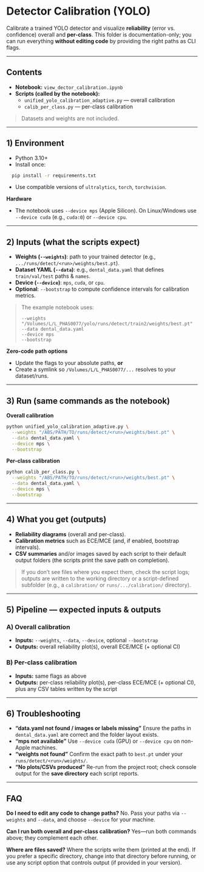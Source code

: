 # Detector Calibration (YOLO)

Calibrate a trained YOLO detector and visualize **reliability** (error vs. confidence) overall and **per-class**. This folder is documentation-only; you can run everything **without editing code** by providing the right paths as CLI flags.

---

## Contents
- **Notebook:** `view_dector_calibration.ipynb`
- **Scripts (called by the notebook):**
  - `unified_yolo_calibration_adaptive.py` — overall calibration
  - `calib_per_class.py` — per-class calibration

> Datasets and weights are not included.

---

## 1) Environment
- Python 3.10+
- Install once:
```bash
  pip install -r requirements.txt
````

* Use compatible versions of `ultralytics`, `torch`, `torchvision`.

**Hardware**

* The notebook uses `--device mps` (Apple Silicon).
  On Linux/Windows use `--device cuda` (e.g., `cuda:0`) or `--device cpu`.

---

## 2) Inputs (what the scripts expect)

* **Weights (`--weights`)**: path to your trained detector (e.g., `.../runs/detect/<run>/weights/best.pt`).
* **Dataset YAML (`--data`)**: e.g., `dental_data.yaml` that defines `train/val/test` paths & `names`.
* **Device (`--device`)**: `mps`, `cuda`, or `cpu`.
* **Optional**: `--bootstrap` to compute confidence intervals for calibration metrics.

> The example notebook uses:
>
> ```
> --weights "/Volumes/L/L_PHAS0077/yolo/runs/detect/train2/weights/best.pt"
> --data dental_data.yaml
> --device mps
> --bootstrap
> ```

**Zero-code path options**

* Update the flags to your absolute paths, **or**
* Create a symlink so `/Volumes/L/L_PHAS0077/...` resolves to your dataset/runs.

---

## 3) Run (same commands as the notebook)

**Overall calibration**

```bash
python unified_yolo_calibration_adaptive.py \
  --weights "/ABS/PATH/TO/runs/detect/<run>/weights/best.pt" \
  --data dental_data.yaml \
  --device mps \
  --bootstrap
```

**Per-class calibration**

```bash
python calib_per_class.py \
  --weights "/ABS/PATH/TO/runs/detect/<run>/weights/best.pt" \
  --data dental_data.yaml \
  --device mps \
  --bootstrap
```

---

## 4) What you get (outputs)

* **Reliability diagrams** (overall and per-class).
* **Calibration metrics** such as ECE/MCE (and, if enabled, bootstrap intervals).
* **CSV summaries** and/or images saved by each script to their default output folders (the scripts print the save path on completion).

> If you don’t see files where you expect them, check the script logs; outputs are written to the working directory or a script-defined subfolder (e.g., a `calibration/` or `runs/.../calibration/` directory).

---

## 5) Pipeline — expected inputs & outputs

### A) Overall calibration

* **Inputs:** `--weights`, `--data`, `--device`, optional `--bootstrap`
* **Outputs:** overall reliability plot(s), overall ECE/MCE (+ optional CI)

### B) Per-class calibration

* **Inputs:** same flags as above
* **Outputs:** per-class reliability plot(s), per-class ECE/MCE (+ optional CI), plus any CSV tables written by the script

---

## 6) Troubleshooting

* **“data.yaml not found / images or labels missing”**
  Ensure the paths in `dental_data.yaml` are correct and the folder layout exists.
* **“mps not available”**
  Use `--device cuda` (GPU) or `--device cpu` on non-Apple machines.
* **“weights not found”**
  Confirm the exact path to `best.pt` under your `runs/detect/<run>/weights/`.
* **“No plots/CSVs produced”**
  Re-run from the project root; check console output for the **save directory** each script reports.

---

## FAQ

**Do I need to edit any code to change paths?**
No. Pass your paths via `--weights` and `--data`, and choose `--device` for your machine.

**Can I run both overall and per-class calibration?**
Yes—run both commands above; they complement each other.

**Where are files saved?**
Where the scripts write them (printed at the end). If you prefer a specific directory, change into that directory before running, or use any script option that controls output (if provided in your version).



